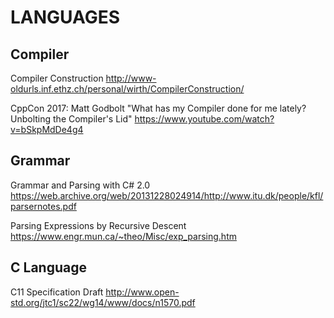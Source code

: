 # LANGUAGES

## Compiler

Compiler Construction
http://www-oldurls.inf.ethz.ch/personal/wirth/CompilerConstruction/

CppCon 2017: Matt Godbolt "What has my Compiler done for me lately? Unbolting the Compiler's Lid"
https://www.youtube.com/watch?v=bSkpMdDe4g4

## Grammar

Grammar and Parsing with C# 2.0
https://web.archive.org/web/20131228024914/http://www.itu.dk/people/kfl/parsernotes.pdf

Parsing Expressions by Recursive Descent
https://www.engr.mun.ca/~theo/Misc/exp_parsing.htm

## C Language

C11 Specification Draft
http://www.open-std.org/jtc1/sc22/wg14/www/docs/n1570.pdf
